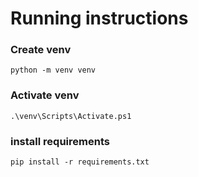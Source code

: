 
# Running instructions

### Create venv
```
python -m venv venv
```

### Activate venv
```
.\venv\Scripts\Activate.ps1
```

### install requirements
```
pip install -r requirements.txt
```
